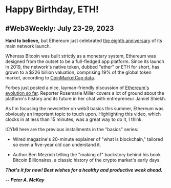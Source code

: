 # Happy Birthday, ETH!
## #Web3Weekly: July 23-29, 2023

**Hard to believe,** but Ethereum just celebrated [the eighth anniversary](https://www.forbes.com/sites/digital-assets/2023/07/28/ethereums-8th-anniversary-ecosystem-leaders-share-insights/) of its main network launch.

Whereas Bitcoin was built strictly as a monetary system, Ethereum was designed from the outset to be a full-fledged app platform. Since its launch in 2019, the network's native token, dubbed "ether" or ETH for short, has grown to a $226 billion valuation, comprising 19% of the global token market, according to [CoinMarketCap data](https://coinmarketcap.com/currencies/ethereum/).

Forbes just posted a nice, layman-friendly discussion of [Ethereum's evolution so far](https://www.youtube.com/watch?v=fKmbxd4MQmk&t=618s). Reporter Rosemarie Miller covers a lot of ground about the platform's history and its future in her chat with entrepreneur Jamiel Shiekh.

As I'm focusing the newsletter on web3 basics this summer, Ethereum was obviously an important topic to touch upon. Highlighting this video, which clocks in at less than 15 minutes, was a great way to do it, I think.

ICYMI here are the previous installments in the "basics" series:

- Wired magazine's 20-minute explainer of "what is blockchain," tailored so even a five-year old can understand it.

- Author Ben Mezrich telling the "making of" backstory behind his book Bitcoin Billionaires, a classic history of the crypto market's early days.

_**That's it for now! Best wishes for a healthy and productive week ahead.**_  

_**-- Peter A. McKay**_
